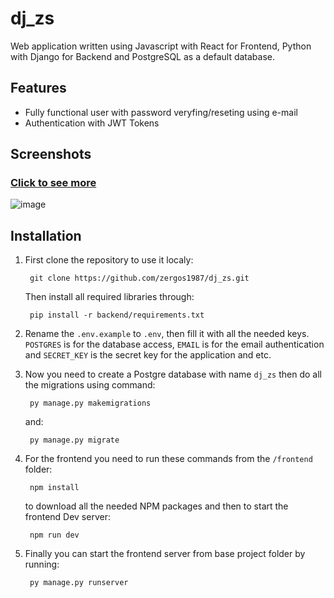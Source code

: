 # dj_zs

Web application written using Javascript with React for Frontend, Python with Django for Backend and PostgreSQL as a default database.

## Features

- Fully functional user with password veryfing/reseting using e-mail
- Authentication with JWT Tokens

## Screenshots

### [Click to see more](https://github.com/zergos1987/dj_zs/backend/app/media/screenshots)
![image](https://github.com/zergos1987/dj_zs/backend/app/media/screenshots/01.png)

## Installation

1. First clone the repository to use it localy:

        git clone https://github.com/zergos1987/dj_zs.git

    Then install all required libraries  through:

        pip install -r backend/requirements.txt

2. Rename the `.env.example` to `.env`, then fill it with all the needed keys. `POSTGRES` is for the database access, `EMAIL` is for the email authentication and `SECRET_KEY` is the secret key for the application and etc.

3. Now you need to create a Postgre database with name `dj_zs` then do all the migrations using command:

        py manage.py makemigrations

    and:

        py manage.py migrate

4. For the frontend you need to run these commands from the `/frontend` folder:

        npm install

    to download all the needed NPM packages and then to start the frontend Dev server:

        npm run dev

5. Finally you can start the frontend server from base project folder by running:

        py manage.py runserver
